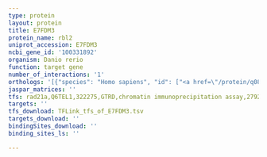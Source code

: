 ```yaml
---
type: protein
layout: protein
title: E7FDM3
protein_name: rbl2
uniprot_accession: E7FDM3
ncbi_gene_id: '100331892'
organism: Danio rerio
function: target gene
number_of_interactions: '1'
orthologs: '[{"species": "Homo sapiens", "id": ["<a href=\"/protein/q08999\">Q08999</a>"]}, {"species": "Mus musculus", "id": ["<a href=\"/protein/q64700\">Q64700</a>"]}, {"species": "Rattus norvegicus", "id": ["<a href=\"/protein/g3v7p7\">G3V7P7</a>"]}, {"species": "Drosophila melanogaster", "id": ["<a href=\"/protein/q24472\">Q24472</a>"]}, {"species": "Caenorhabditis elegans", "id": ["<a href=\"/protein/g5edt1\">G5EDT1</a>"]}]'
jaspar_matrices: ''
tfs: rad21a,Q6TEL1,322275,GTRD,chromatin immunoprecipitation assay,27924024%5Buid%5D,No
targets: ''
tfs_download: TFLink_tfs_of_E7FDM3.tsv
targets_download: ''
bindingSites_download: ''
binding_sites_ls: ''

---
```

